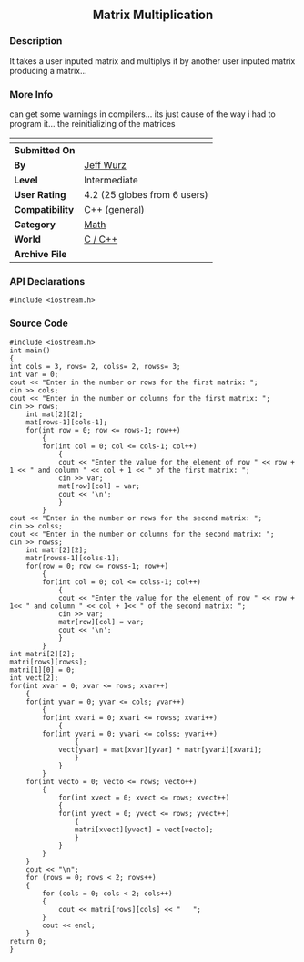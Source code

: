 ﻿<div align="center">

## Matrix Multiplication


</div>

### Description

It takes a user inputed matrix and multiplys it by another user inputed matrix producing a matrix...
 
### More Info
 
can get some warnings in compilers... its just cause of the way i had to program it... the reinitializing of the matrices


<span>             |<span>
---                |---
**Submitted On**   |
**By**             |[Jeff Wurz](https://github.com/Planet-Source-Code/PSCIndex/blob/master/ByAuthor/jeff-wurz.md)
**Level**          |Intermediate
**User Rating**    |4.2 (25 globes from 6 users)
**Compatibility**  |C\+\+ \(general\)
**Category**       |[Math](https://github.com/Planet-Source-Code/PSCIndex/blob/master/ByCategory/math__3-12.md)
**World**          |[C / C\+\+](https://github.com/Planet-Source-Code/PSCIndex/blob/master/ByWorld/c-c.md)
**Archive File**   |[](https://github.com/Planet-Source-Code/jeff-wurz-matrix-multiplication__3-1498/archive/master.zip)

### API Declarations

```
#include <iostream.h>
```


### Source Code

```
#include <iostream.h>
int main()
{
int cols = 3, rows= 2, colss= 2, rowss= 3;
int var = 0;
cout << "Enter in the number or rows for the first matrix: ";
cin >> cols;
cout << "Enter in the number or columns for the first matrix: ";
cin >> rows;
	int mat[2][2];
	mat[rows-1][cols-1];
	for(int row = 0; row <= rows-1; row++)
		{
		for(int col = 0; col <= cols-1; col++)
			{
			cout << "Enter the value for the element of row " << row + 1 << " and column " << col + 1 << " of the first matrix: ";
			cin >> var;
			mat[row][col] = var;
			cout << '\n';
			}
		}
cout << "Enter in the number or rows for the second matrix: ";
cin >> colss;
cout << "Enter in the number or columns for the second matrix: ";
cin >> rowss;
	int matr[2][2];
	matr[rowss-1][colss-1];
	for(row = 0; row <= rowss-1; row++)
		{
		for(int col = 0; col <= colss-1; col++)
			{
			cout << "Enter the value for the element of row " << row + 1<< " and column " << col + 1<< " of the second matrix: ";
			cin >> var;
			matr[row][col] = var;
			cout << '\n';
			}
		}
int matri[2][2];
matri[rows][rowss];
matri[1][0]	= 0;
int vect[2];
for(int xvar = 0; xvar <= rows; xvar++)
	{
	for(int yvar = 0; yvar <= cols; yvar++)
		{
		for(int xvari = 0; xvari <= rowss; xvari++)
			{
		for(int yvari = 0; yvari <= colss; yvari++)
				{
			vect[yvar] = mat[xvar][yvar] * matr[yvari][xvari];
				}
			}
		}
	for(int vecto = 0; vecto <= rows; vecto++)
		{
			for(int xvect = 0; xvect <= rows; xvect++)
			{
			for(int yvect = 0; yvect <= rows; yvect++)
				{
				matri[xvect][yvect] = vect[vecto];
				}
			}
		}
	}
	cout << "\n";
	for (rows = 0; rows < 2; rows++)
	{
		for (cols = 0; cols < 2; cols++)
		{
			cout << matri[rows][cols] << "   ";
		}
		cout << endl;
	}
return 0;
}
```

